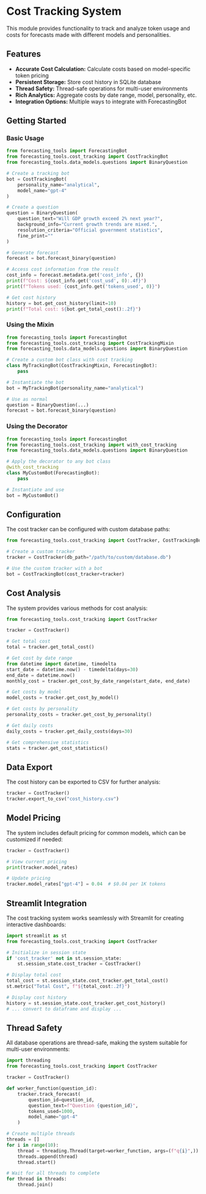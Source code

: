 # Cost Tracking System

This module provides functionality to track and analyze token usage and costs for forecasts made with different models and personalities.

## Features

- **Accurate Cost Calculation:** Calculate costs based on model-specific token pricing
- **Persistent Storage:** Store cost history in SQLite database
- **Thread Safety:** Thread-safe operations for multi-user environments
- **Rich Analytics:** Aggregate costs by date range, model, personality, etc.
- **Integration Options:** Multiple ways to integrate with ForecastingBot

## Getting Started

### Basic Usage

```python
from forecasting_tools import ForecastingBot
from forecasting_tools.cost_tracking import CostTrackingBot
from forecasting_tools.data_models.questions import BinaryQuestion

# Create a tracking bot
bot = CostTrackingBot(
    personality_name="analytical",
    model_name="gpt-4"
)

# Create a question
question = BinaryQuestion(
    question_text="Will GDP growth exceed 2% next year?",
    background_info="Current growth trends are mixed.",
    resolution_criteria="Official government statistics",
    fine_print=""
)

# Generate forecast
forecast = bot.forecast_binary(question)

# Access cost information from the result
cost_info = forecast.metadata.get('cost_info', {})
print(f"Cost: ${cost_info.get('cost_usd', 0):.4f}")
print(f"Tokens used: {cost_info.get('tokens_used', 0)}")

# Get cost history
history = bot.get_cost_history(limit=10)
print(f"Total cost: ${bot.get_total_cost():.2f}")
```

### Using the Mixin

```python
from forecasting_tools import ForecastingBot
from forecasting_tools.cost_tracking import CostTrackingMixin
from forecasting_tools.data_models.questions import BinaryQuestion

# Create a custom bot class with cost tracking
class MyTrackingBot(CostTrackingMixin, ForecastingBot):
    pass

# Instantiate the bot
bot = MyTrackingBot(personality_name="analytical")

# Use as normal
question = BinaryQuestion(...)
forecast = bot.forecast_binary(question)
```

### Using the Decorator

```python
from forecasting_tools import ForecastingBot
from forecasting_tools.cost_tracking import with_cost_tracking
from forecasting_tools.data_models.questions import BinaryQuestion

# Apply the decorator to any bot class
@with_cost_tracking
class MyCustomBot(ForecastingBot):
    pass

# Instantiate and use
bot = MyCustomBot()
```

## Configuration

The cost tracker can be configured with custom database paths:

```python
from forecasting_tools.cost_tracking import CostTracker, CostTrackingBot

# Create a custom tracker
tracker = CostTracker(db_path="/path/to/custom/database.db")

# Use the custom tracker with a bot
bot = CostTrackingBot(cost_tracker=tracker)
```

## Cost Analysis

The system provides various methods for cost analysis:

```python
from forecasting_tools.cost_tracking import CostTracker

tracker = CostTracker()

# Get total cost
total = tracker.get_total_cost()

# Get cost by date range
from datetime import datetime, timedelta
start_date = datetime.now() - timedelta(days=30)
end_date = datetime.now()
monthly_cost = tracker.get_cost_by_date_range(start_date, end_date)

# Get costs by model
model_costs = tracker.get_cost_by_model()

# Get costs by personality
personality_costs = tracker.get_cost_by_personality()

# Get daily costs
daily_costs = tracker.get_daily_costs(days=30)

# Get comprehensive statistics
stats = tracker.get_cost_statistics()
```

## Data Export

The cost history can be exported to CSV for further analysis:

```python
tracker = CostTracker()
tracker.export_to_csv("cost_history.csv")
```

## Model Pricing

The system includes default pricing for common models, which can be customized if needed:

```python
tracker = CostTracker()

# View current pricing
print(tracker.model_rates)

# Update pricing
tracker.model_rates["gpt-4"] = 0.04  # $0.04 per 1K tokens
```

## Streamlit Integration

The cost tracking system works seamlessly with Streamlit for creating interactive dashboards:

```python
import streamlit as st
from forecasting_tools.cost_tracking import CostTracker

# Initialize in session state
if 'cost_tracker' not in st.session_state:
    st.session_state.cost_tracker = CostTracker()

# Display total cost
total_cost = st.session_state.cost_tracker.get_total_cost()
st.metric("Total Cost", f"${total_cost:.2f}")

# Display cost history
history = st.session_state.cost_tracker.get_cost_history()
# ... convert to dataframe and display ...
```

## Thread Safety

All database operations are thread-safe, making the system suitable for multi-user environments:

```python
import threading
from forecasting_tools.cost_tracking import CostTracker

tracker = CostTracker()

def worker_function(question_id):
    tracker.track_forecast(
        question_id=question_id,
        question_text=f"Question {question_id}",
        tokens_used=1000,
        model_name="gpt-4"
    )

# Create multiple threads
threads = []
for i in range(10):
    thread = threading.Thread(target=worker_function, args=(f"q{i}",))
    threads.append(thread)
    thread.start()

# Wait for all threads to complete
for thread in threads:
    thread.join()
``` 